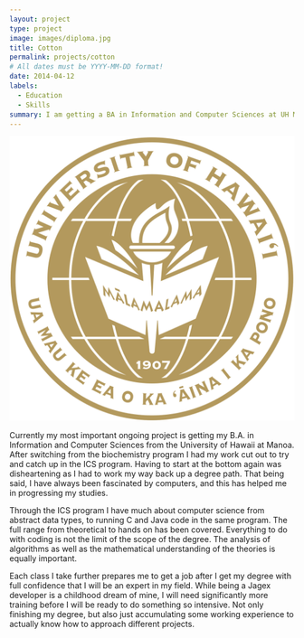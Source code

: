 ```yaml
---
layout: project
type: project
image: images/diploma.jpg
title: Cotton
permalink: projects/cotton
# All dates must be YYYY-MM-DD format!
date: 2014-04-12
labels:
  - Education
  - Skills
summary: I am getting a BA in Information and Computer Sciences at UH Manoa
---
```


<img class="ui medium right floated rounded image" src="../images/UHM.png">

Currently my most important ongoing project is getting my B.A. in Information and Computer Sciences from the University of Hawaii at Manoa. After switching from the biochemistry program I had my work cut out to try and catch up in the ICS program. Having to start at the bottom again was disheartening as I had to work my way back up a degree path. That being said, I have always been fascinated by computers, and this has helped me in progressing my studies.

Through the ICS program I have much about computer science from abstract data types, to running C and Java code in the same program. The full range from theoretical to hands on has been covered. Everything to do with coding is not the limit of the scope of the degree. The analysis of algorithms as well as the mathematical understanding of the theories is equally important.
  
Each class I take further prepares me to get a job after I get my degree with full confidence that I will be an expert in my field. While being a Jagex developer is a childhood dream of mine, I will need significantly more training before I will be ready to do something so intensive. Not only finishing my degree, but also just accumulating some working experience to actually know how to approach different projects. 
